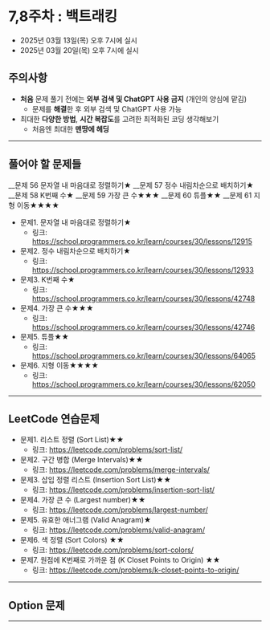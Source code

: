 # 7,8주차 : 백트래킹
  - 2025년 03월 13일(목) 오후 7시에 실시
  - 2025년 03월 20일(목) 오후 7시에 실시

## 주의사항

- **처음** 문제 풀기 전에는 **외부 검색 및 ChatGPT 사용 금지** (개인의 양심에 맡김)
  - 문제를 **해결**한 후 외부 검색 및 ChatGPT 사용 가능
- 최대한 **다양한 방법**, **시간 복잡도**를 고려한 최적화된 코딩 생각해보기
  - 처음엔 최대한 **맨땅에 헤딩**

---

## 풀어야 할 문제들

__문제 56 문자열 내 마음대로 정렬하기★
__문제 57 정수 내림차순으로 배치하기★
__문제 58 K번째 수★
__문제 59 가장 큰 수★★★
__문제 60 튜플★★
__문제 61 지형 이동★★★★

- 문제1. 문자열 내 마음대로 정렬하기★
  - 링크: https://school.programmers.co.kr/learn/courses/30/lessons/12915
- 문제2. 정수 내림차순으로 배치하기★
  - 링크: https://school.programmers.co.kr/learn/courses/30/lessons/12933
- 문제3. K번째 수★
  - 링크: https://school.programmers.co.kr/learn/courses/30/lessons/42748
- 문제4. 가장 큰 수★★★
  - 링크: https://school.programmers.co.kr/learn/courses/30/lessons/42746
- 문제5. 튜플★★
  - 링크: https://school.programmers.co.kr/learn/courses/30/lessons/64065
- 문제6. 지형 이동★★★★
  - 링크: https://school.programmers.co.kr/learn/courses/30/lessons/62050

 
---

## LeetCode 연습문제

- 문제1. 리스트 정렬 (Sort List)★★
  - 링크: https://leetcode.com/problems/sort-list/
- 문제2. 구간 병합 (Merge Intervals)★★
  - 링크: https://leetcode.com/problems/merge-intervals/
- 문제3. 삽입 정렬 리스트 (Insertion Sort List)★★
  - 링크: https://leetcode.com/problems/insertion-sort-list/
- 문제4. 가장 큰 수 (Largest number)★★
  - 링크: https://leetcode.com/problems/largest-number/
- 문제5. 유효한 애너그램 (Valid Anagram)★
  - 링크: https://leetcode.com/problems/valid-anagram/
- 문제6. 색 정렬 (Sort Colors) ★★
  - 링크: https://leetcode.com/problems/sort-colors/
- 문제7. 원점에 K번째로 가까운 점 (K Closet Points to Origin) ★★
  - 링크: https://leetcode.com/problems/k-closet-points-to-origin/

---

## Option 문제

---
